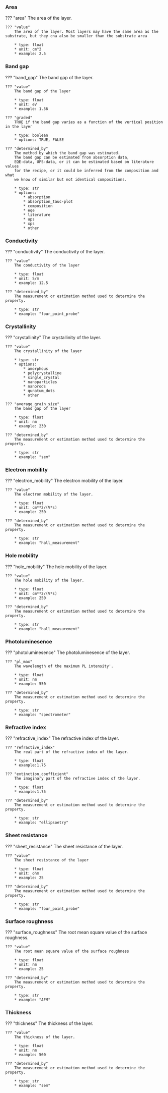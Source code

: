 ### Area
??? "area"
    The area of the layer.  

    ??? "value"
        The area of the layer. Most layers may have the same area as the substrate, but they cna also be smaller than the substrate area

        * type: float
        * unit: cm^2
        * example: 2.5

### Band gap
??? "band_gap"
    The band gap of the layer. 

    ??? "value"
        The band gap of the layer

        * type: float
        * unit: eV
        * example: 1.56

    ??? "graded"
        TRUE if the band gap varies as a function of the vertical position in the layer 

        * type: boolean
        * options: TRUE, FALSE 

    ??? "determined_by"
        The method by which the band gap was estimated.
        The band gap can be estimated from absorption data, 
        EQE-data, UPS-data, or it can be estimated based on literature values 
        for the recipe, or it could be inferred from the composition and what 
        we know of similar but not identical compositions. 

        * type: str
        * options:
            * absorption
            * absorption_tauc-plot
            * composition
            * eqe
            * literature
            * ups
            * xps
            * other

### Conductivity
??? "conductivity"
    The conductivity of the layer.  

    ??? "value"
        The conductivity of the layer

        * type: float
        * unit: S/m
        * example: 12.5

    ??? "determined_by"
        The measurement or estimation method used to determine the property.

        * type: str
        * example: "four_point_probe"


### Crystallinity
??? "crystallinity"
    The crystallinity of the layer.  

    ??? "value"
        The crystallinity of the layer

        * type: str
        * options:
            * amorphous
            * polycrystalline
            * single_crystal
            * nanoparticles
            * nanorods
            * qunatum_dots
            * other

    ??? "average_grain_size"
        The band gap of the layer

        * type: float
        * unit: nm
        * example: 230

    ??? "determined_by"
        The measurement or estimation method used to determine the property.

        * type: str
        * example: "sem"

### Electron mobility
??? "electron_mobility"
    The electron mobility of the layer. 

    ??? "value"
        The electron mobility of the layer.

        * type: float
        * unit: cm**2/(V*s)
        * example: 250

    ??? "determined_by"
        The measurement or estimation method used to determine the property.

        * type: str
        * example: "hall_measurement"

### Hole mobility
??? "hole_mobility"
    The hole mobility of the layer. 

    ??? "value"
        The hole mobility of the layer. 

        * type: float
        * unit: cm**2/(V*s)
        * example: 250

    ??? "determined_by"
        The measurement or estimation method used to determine the property.

        * type: str
        * example: "hall_measurement"


### Photoluminesence
??? "photoluminesence"
    The photoluminesence of the layer. 

    ??? "pl_max"
        The wavelength of the maximum PL intensity'. 

        * type: float
        * unit: nm
        * example: 550

    ??? "determined_by"
        The measurement or estimation method used to determine the property.

        * type: str
        * example: "spectrometer"


### Refractive index
??? "refractive_index"
    The refractive index of the layer.  

    ??? "refractive_index"
        The real part of the refractive index of the layer. 

        * type: float
        * example:1.75

    ??? "extinction_coefficient"
        The imaginary part of the refractive index of the layer. 

        * type: float
        * example:1.75

    ??? "determined_by"
        The measurement or estimation method used to determine the property.

        * type: str
        * example: "ellipsoetry"

### Sheet resistance
??? "sheet_resistance"
    The sheet resistance of the layer.  

    ??? "value"
        The sheet resistance of the layer

        * type: float
        * unit: ohm
        * example: 25

    ??? "determined_by"
        The measurement or estimation method used to determine the property.

        * type: str
        * example: "four_point_probe"

### Surface roughness
??? "surface_roughness"
    The root mean square value of the surface roughness.  

    ??? "value"
        The root mean square value of the surface roughness

        * type: float
        * unit: nm
        * example: 25

    ??? "determined_by"
        The measurement or estimation method used to determine the property.

        * type: str
        * example: "AFM"

### Thickness
??? "thickness"
    The thickness of the layer.

    ??? "value"
        The thickness of the layer.

        * type: float
        * unit: nm
        * example: 560

    ??? "determined_by"
        The measurement or estimation method used to determine the property.

        * type: str
        * example: "sem"      


